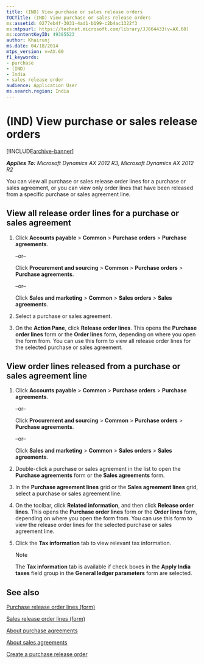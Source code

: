 ```yaml
---
title: (IND) View purchase or sales release orders
TOCTitle: (IND) View purchase or sales release orders
ms:assetid: 0277eb4f-3031-4ad1-b199-c2b4ac1322f3
ms:mtpsurl: https://technet.microsoft.com/library/JJ664433(v=AX.60)
ms:contentKeyID: 49385523
author: Khairunj
ms.date: 04/18/2014
mtps_version: v=AX.60
f1_keywords:
- purchase
- (IND)
- India
- sales release order
audience: Application User
ms.search.region: India
---
```


# (IND) View purchase or sales release orders 


[!INCLUDE[archive-banner](includes/archive-banner.md)]


_**Applies To:** Microsoft Dynamics AX 2012 R3, Microsoft Dynamics AX 2012 R2_

You can view all purchase or sales release order lines for a purchase or sales agreement, or you can view only order lines that have been released from a specific purchase or sales agreement line.

## View all release order lines for a purchase or sales agreement

1.  Click **Accounts payable** \> **Common** \> **Purchase orders** \> **Purchase agreements**.
    
    –or–
    
    Click **Procurement and sourcing** \> **Common** \> **Purchase orders** \> **Purchase agreements**.
    
    –or–
    
    Click **Sales and marketing** \> **Common** \> **Sales orders** \> **Sales agreements**.

2.  Select a purchase or sales agreement.

3.  On the **Action Pane**, click **Release order lines**. This opens the **Purchase order lines** form or the **Order lines** form, depending on where you open the form from. You can use this form to view all release order lines for the selected purchase or sales agreement.

## View order lines released from a purchase or sales agreement line

1.  Click **Accounts payable** \> **Common** \> **Purchase orders** \> **Purchase agreements**.
    
    –or–
    
    Click **Procurement and sourcing** \> **Common** \> **Purchase orders** \> **Purchase agreements**.
    
    –or–
    
    Click **Sales and marketing** \> **Common** \> **Sales orders** \> **Sales agreements**.

2.  Double-click a purchase or sales agreement in the list to open the **Purchase agreements** form or the **Sales agreements** form.

3.  In the **Purchase agreement lines** grid or the **Sales agreement lines** grid, select a purchase or sales agreement line.

4.  On the toolbar, click **Related information**, and then click **Release order lines**. This opens the **Purchase order lines** form or the **Order lines** form, depending on where you open the form from. You can use this form to view the release order lines for the selected purchase or sales agreement line.

5.  Click the **Tax information** tab to view relevant tax information.
    

    > [!NOTE]
    > <P>The <STRONG>Tax information</STRONG> tab is available if check boxes in the <STRONG>Apply India taxes</STRONG> field group in the <STRONG>General ledger parameters</STRONG> form are selected.</P>



## See also

[Purchase release order lines (form)](https://technet.microsoft.com/library/aa617487\(v=ax.60\))

[Sales release order lines (form)](https://technet.microsoft.com/library/aa634845\(v=ax.60\))

[About purchase agreements](about-purchase-agreements.md)

[About sales agreements](about-sales-agreements.md)

[Create a purchase release order](create-a-purchase-release-order.md)

  


